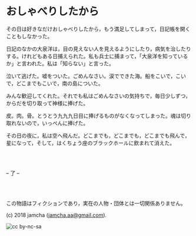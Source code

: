 

# おしゃべりしたから

その日は好きなだけおしゃべりしたから，もう満足してしまって，日記帳を開くこともしなかった。  

日記のなかの大泉洋は，目の見えない人を見えるようにしたり，病気を治したりする。けれどもある日捕えられた。私も兵士に捕まって，「大泉洋を知っているか」と言われた。私は「知らない」と言った。  

泣いて逃げた。嘘をついた。ごめんなさい。涙でできた海。船をこいで，こいで，どこまでもこいで，南の島についた。  

みんな歓迎してくれた。それでも私はごめんなさいの気持ちで，毎日少しずつ，からだを切り取って神様に捧げた。  

皮。肉。骨。とうとう九九九日目に捧げるものがなくなってしまった。魂は切り取れないので，いっぺんに捧げた。  

その日の夜に，私は空へ飛んだ。どこまでも，どこまでも，どこまでも飛んで，星になって，そして，はくちょう座のブラックホールに飲まれて消えた。  

<br>  
<br>  

&#x2013; 了 &#x2013;  

<br>  
<br>  

この物語はフィクションであり，実在の人物・団体とは一切関係ありません。  

(c) 2018 jamcha (jamcha.aa@gmail.com).  

![cc by-nc-sa](https://i.creativecommons.org/l/by-nc-sa/4.0/88x31.png)  

